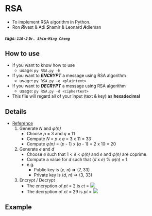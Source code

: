 # RSA

- To implement RSA algorithm in Python.
- Ron ***R***ivest & Adi ***S***hamir & Leonard ***A***dleman

##### tags: `110-2` `Dr. Shin-Ming Cheng`

## How to use

- If you want to know how to use
	- usage: `py RSA.py -h`
- If you want to ***ENCRYPT*** a message using RSA algorithm
	- usage: `py RSA.py -e <plaintext>`
- If you want to ***DECRYPT*** a message using RSA algorithm
	- usage: `py RSA.py -d <ciphertext>`
- This file will regard all of your input (text & key) as **hexadecimal**

## Details

- [Reference](https://www.cs.utexas.edu/~mitra/honors/soln.html)
	1. Generate *N* and *φ(n)*
		- Choose *p* = 3 and *q* = 11
		- Compute *N* = *p* x *q* = 3 x 11 = 33
		- Compute *φ(n)* = (*p* - 1) x (*q* - 1) = 2 x 10 = 20
	2. Generate *e* and *d*
		- Choose *e* such that 1 < *e* < *φ(n)* and *e* and *φ(n)* are coprime.
		- Compute a value for *d* such that (*d* x *e*) % *φ(n)* = 1.
	   	- e.g. 
	   		- Public key is (*e*, *n*) => (7, 33)
	    	- Private key is (*d*, *n*) => (3, 33)
	3. Encrypt / Decrypt
		- The encryption of *pt* =  2 is *ct* = <img src="https://render.githubusercontent.com/render/math?math=\bbox{white}{2^7 \mod 33 = 29}">
		- The decryption of *ct* = 29 is *pt* = <img src="https://render.githubusercontent.com/render/math?math=\bbox{white}{29^3 \mod 33 = 2">

## Example

